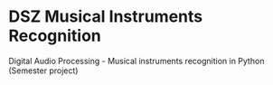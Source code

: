 # DSZ Musical Instruments Recognition
Digital Audio Processing - Musical instruments recognition in Python (Semester project)
